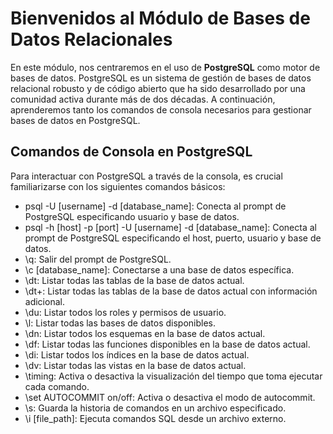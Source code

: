 # Bienvenidos al Módulo de Bases de Datos Relacionales

En este módulo, nos centraremos en el uso de **PostgreSQL** como motor de bases de datos. PostgreSQL es un sistema de gestión de bases de datos relacional robusto y de código abierto que ha sido desarrollado por una comunidad activa durante más de dos décadas. A continuación, aprenderemos tanto los comandos de consola necesarios para gestionar bases de datos en PostgreSQL.

## Comandos de Consola en PostgreSQL

Para interactuar con PostgreSQL a través de la consola, es crucial familiarizarse con los siguientes comandos básicos:

+ psql -U [username] -d [database_name]: Conecta al prompt de PostgreSQL especificando usuario y base de datos.
+ psql -h [host] -p [port] -U [username] -d [database_name]: Conecta al prompt de PostgreSQL especificando el host, puerto, usuario y base de datos.
+ \q: Salir del prompt de PostgreSQL.
+ \c [database_name]: Conectarse a una base de datos específica.
+ \dt: Listar todas las tablas de la base de datos actual.
+ \dt+: Listar todas las tablas de la base de datos actual con información adicional.
+ \du: Listar todos los roles y permisos de usuario.
+ \l: Listar todas las bases de datos disponibles.
+ \dn: Listar todos los esquemas en la base de datos actual.
+ \df: Listar todas las funciones disponibles en la base de datos actual.
+ \di: Listar todos los índices en la base de datos actual.
+ \dv: Listar todas las vistas en la base de datos actual.
+ \timing: Activa o desactiva la visualización del tiempo que toma ejecutar cada comando.
+ \set AUTOCOMMIT on/off: Activa o desactiva el modo de autocommit.
+ \s: Guarda la historia de comandos en un archivo especificado.
+ \i [file_path]: Ejecuta comandos SQL desde un archivo externo.

